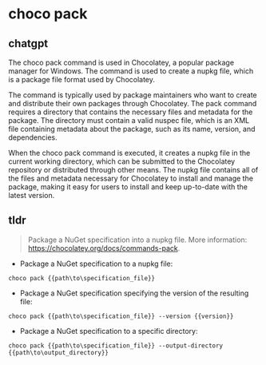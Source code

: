 # choco pack 
## chatgpt 
The choco pack command is used in Chocolatey, a popular package manager for Windows. The command is used to create a nupkg file, which is a package file format used by Chocolatey.

The command is typically used by package maintainers who want to create and distribute their own packages through Chocolatey. The pack command requires a directory that contains the necessary files and metadata for the package. The directory must contain a valid nuspec file, which is an XML file containing metadata about the package, such as its name, version, and dependencies.

When the choco pack command is executed, it creates a nupkg file in the current working directory, which can be submitted to the Chocolatey repository or distributed through other means. The nupkg file contains all of the files and metadata necessary for Chocolatey to install and manage the package, making it easy for users to install and keep up-to-date with the latest version. 

## tldr 
 
> Package a NuGet specification into a nupkg file.
> More information: <https://chocolatey.org/docs/commands-pack>.

- Package a NuGet specification to a nupkg file:

`choco pack {{path\to\specification_file}}`

- Package a NuGet specification specifying the version of the resulting file:

`choco pack {{path\to\specification_file}} --version {{version}}`

- Package a NuGet specification to a specific directory:

`choco pack {{path\to\specification_file}} --output-directory {{path\to\output_directory}}`
